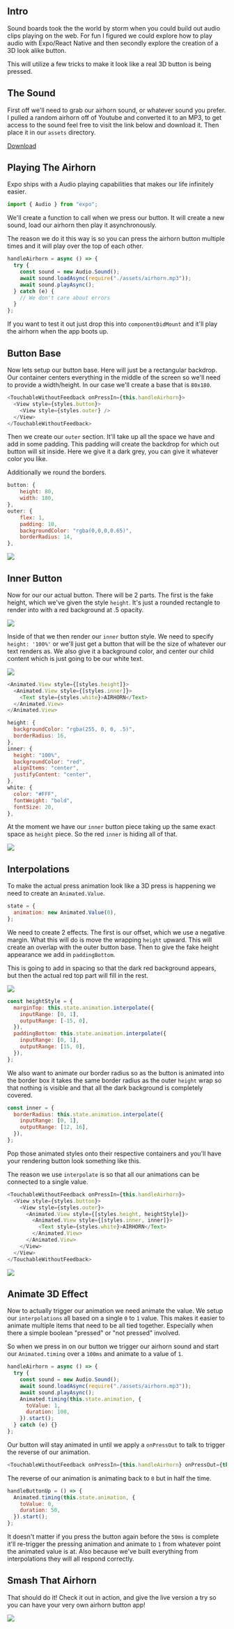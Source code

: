 ## Intro

Sound boards took the the world by storm when you could build out audio clips playing on the web. For fun I figured we could explore how to play audio with Expo/React Native and then secondly explore the creation of a 3D look alike button.

This will utilize a few tricks to make it look like a real 3D button is being pressed.

## The Sound

First off we'll need to grab our airhorn sound, or whatever sound you prefer. I pulled a random airhorn off of Youtube and converted it to an MP3, to get access to the sound feel free to visit the link below and download it. Then place it in our `assets` directory.

[Download](https://github.com/codedailyio/teachrn/blob/airhorn3d/assets/airhorn.mp3)

## Playing The Airhorn

Expo ships with a Audio playing capabilities that makes our life infinitely easier.

```js
import { Audio } from "expo";
```

We'll create a function to call when we press our button. It will create a new sound, load our airhorn then play it asynchronously.

The reason we do it this way is so you can press the airhorn button multiple times and it will play over the top of each other.

```js
handleAirhorn = async () => {
  try {
    const sound = new Audio.Sound();
    await sound.loadAsync(require("./assets/airhorn.mp3"));
    await sound.playAsync();
  } catch (e) {
    // We don't care about errors
  }
};
```

If you want to test it out just drop this into `componentDidMount` and it'll play the airhorn when the app boots up.

## Button Base

Now lets setup our button base. Here will just be a rectangular backdrop. Our container centers everything in the middle of the screen so we'll need to provide a width/height. In our case we'll create a base that is `80x180`.

```js
<TouchableWithoutFeedback onPressIn={this.handleAirhorn}>
  <View style={styles.button}>
    <View style={styles.outer} />
  </View>
</TouchableWithoutFeedback>
```

Then we create our `outer` section. It'll take up all the space we have and add in some padding. This padding will create the backdrop for which out button will sit inside. Here we give it a dark grey, you can give it whatever color you like.

Additionally we round the borders.

```js
button: {
    height: 80,
    width: 180,
},
outer: {
    flex: 1,
    padding: 10,
    backgroundColor: "rgba(0,0,0,0.65)",
    borderRadius: 14,
},
```

![](https://images.codedaily.io/lessons/reactnative/airhorn/button_base.png)

## Inner Button

Now for our our actual button. There will be 2 parts. The first is the fake height, which we've given the style `height`. It's just a rounded rectangle to render into with a red background at .5 opacity.

![](https://images.codedaily.io/lessons/reactnative/airhorn/height_dark_red.png)

Inside of that we then render our `inner` button style. We need to specify `height: '100%'` or we'll just get a button that will be the size of whatever our text renders as. We also give it a background color, and center our child content which is just going to be our white text.

![](https://images.codedaily.io/lessons/reactnative/airhorn/no_height.png)

```js
<Animated.View style={[styles.height]}>
  <Animated.View style={[styles.inner]}>
    <Text style={styles.white}>AIRHORN</Text>
  </Animated.View>
</Animated.View>
```

```js
height: {
  backgroundColor: "rgba(255, 0, 0, .5)",
  borderRadius: 16,
},
inner: {
  height: "100%",
  backgroundColor: "red",
  alignItems: "center",
  justifyContent: "center",
},
white: {
  color: "#FFF",
  fontWeight: "bold",
  fontSize: 20,
},
```

At the moment we have our `inner` button piece taking up the same exact space as `height` piece. So the red `inner` is hiding all of that.

![](https://images.codedaily.io/lessons/reactnative/airhorn/no_offset.png)

## Interpolations

To make the actual press animation look like a 3D press is happening we need to create an `Animated.Value`.

```js
state = {
  animation: new Animated.Value(0),
};
```

We need to create 2 effects. The first is our offset, which we use a negative margin. What this will do is move the wrapping `height` upward. This will create an overlap with the outer button base. Then to give the fake height appearance we add in `paddingBottom`.

This is going to add in spacing so that the dark red background appears, but then the actual red top part will fill in the rest.

![](https://images.codedaily.io/lessons/reactnative/airhorn/offset_no_padding.png)

```js
const heightStyle = {
  marginTop: this.state.animation.interpolate({
    inputRange: [0, 1],
    outputRange: [-15, 0],
  }),
  paddingBottom: this.state.animation.interpolate({
    inputRange: [0, 1],
    outputRange: [15, 0],
  }),
};
```

We also want to animate our border radius so as the button is animated into the border box it takes the same border radius as the outer `height` wrap so that nothing is visible and that all the dark background is completely covered.

```js
const inner = {
  borderRadius: this.state.animation.interpolate({
    inputRange: [0, 1],
    outputRange: [12, 16],
  }),
};
```

Pop those animated styles onto their respective containers and you'll have your rendering button look something like this.

The reason we use `interpolate` is so that all our animations can be connected to a single value. 

```js
<TouchableWithoutFeedback onPressIn={this.handleAirhorn}>
  <View style={styles.button}>
    <View style={styles.outer}>
      <Animated.View style={[styles.height, heightStyle]}>
        <Animated.View style={[styles.inner, inner]}>
          <Text style={styles.white}>AIRHORN</Text>
        </Animated.View>
      </Animated.View>
    </View>
  </View>
</TouchableWithoutFeedback>
```

![](https://images.codedaily.io/lessons/reactnative/airhorn/final_button.png)

## Animate 3D Effect

Now to actually trigger our animation we need animate the value. We setup our `interpolations` all based on a single `0` to `1` value. This makes it easier to animate multiple items that need to be all tied together. Especially when there a simple boolean "pressed" or "not pressed" involved.

So when we press in on our button we trigger our airhorn sound and start our `Animated.timing` over a `100ms` and animate to a value of `1`.

```js
handleAirhorn = async () => {
  try {
    const sound = new Audio.Sound();
    await sound.loadAsync(require("./assets/airhorn.mp3"));
    await sound.playAsync();
    Animated.timing(this.state.animation, {
      toValue: 1,
      duration: 100,
    }).start();
  } catch (e) {}
};
```

Our button will stay animated in until we apply a `onPressOut` to talk to trigger the reverse of our animation.

```js
<TouchableWithoutFeedback onPressIn={this.handleAirhorn} onPressOut={this.handleButtonUp}>
```

The reverse of our animation is animating back to `0` but in half the time.

```js
handleButtonUp = () => {
  Animated.timing(this.state.animation, {
    toValue: 0,
    duration: 50,
  }).start();
};
```

It doesn't matter if you press the button again before the `50ms` is complete it'll re-trigger the pressing animation and animate to `1` from whatever point the animated value is at. Also because we've built everything from interpolations they will all respond correctly.

## Smash That Airhorn

That should do it! Check it out in action, and give the live version a try so you can have your very own airhorn button app!

![](https://images.codedaily.io/lessons/reactnative/airhorn/airhorn_animation.gif)
